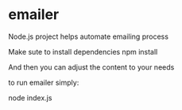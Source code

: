 # emailer
Node.js project helps automate emailing process

Make sute to install dependencies 
npm install

And then you can adjust the content to your needs

to run emailer simply:

node index.js
